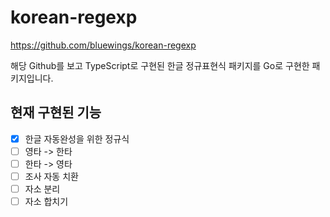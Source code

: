 # korean-regexp

https://github.com/bluewings/korean-regexp

해당 Github를 보고 TypeScript로 구현된 한글 정규표현식 패키지를 Go로 구현한 패키지입니다.

## 현재 구현된 기능

- [x] 한글 자동완성을 위한 정규식
- [ ] 영타 -> 한타
- [ ] 한타 -> 영타
- [ ] 조사 자동 치환
- [ ] 자소 분리
- [ ] 자소 합치기
